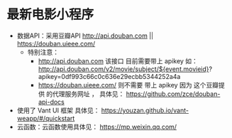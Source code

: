 # 最新电影小程序

- 数据API：采用豆瓣API http://api.douban.com || https://douban.uieee.com/
  - 特别注意： 
    -  http://api.douban.com 该接口 目前需要带上 apikey  如： http://api.douban.com/v2/movie/subject/${event.movieid}?     apikey=0df993c66c0c636e29ecbb5344252a4a
    - https://douban.uieee.com/ 则不需要 带上 apikey  因为 这个豆瓣提供 的代理服务网址 ，
      具体见： https://github.com/zce/douban-api-docs
- 使用了 Vant UI 框架 具体见： https://youzan.github.io/vant-weapp/#/quickstart
- 云函数：云函数使用具体见： https://mp.weixin.qq.com/



